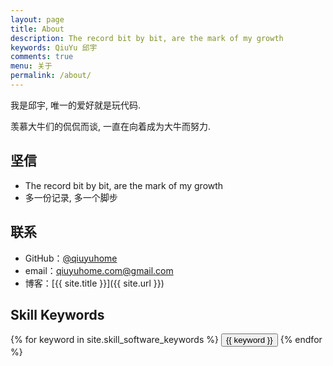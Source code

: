 ```yaml
---
layout: page
title: About
description: The record bit by bit, are the mark of my growth
keywords: QiuYu 邱宇
comments: true
menu: 关于
permalink: /about/
---
```


我是邱宇, 唯一的爱好就是玩代码.

羡慕大牛们的侃侃而谈, 一直在向着成为大牛而努力. 

## 坚信

* The record bit by bit, are the mark of my growth
* 多一份记录, 多一个脚步

## 联系

* GitHub：[@qiuyuhome](https://github.com/qiuyuhome)
* email：qiuyuhome.com@gmail.com
* 博客：[{{ site.title }}]({{ site.url }})

## Skill Keywords

<div class="btn-inline">
    {% for keyword in site.skill_software_keywords %}
    <button class="btn btn-outline" type="button">{{ keyword }}</button>
    {% endfor %}
</div>
